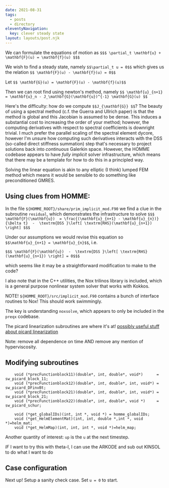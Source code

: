 ```yaml
---
date: 2021-08-31
tags:
  - posts
  - directory
eleventyNavigation:
  key: clever steady state
layout: layouts/post.njk
---
```


We can formulate the equations of motion as
`$$$ \partial_t \mathbf{u} + \mathbf{F}(u) = \mathbf{f}(u) $$$`

We wish to find a steady state, namely `$$\partial_t u = 0$$`
which gives us the relation `$$ \mathbf{F}(u) - \mathbf{f}(u) = 0$$`

Let `$$ \mathbf{G}(u) = \mathbf{F}(u) - \mathbf{f}(u)$$`

Then we can root find using newton's method, namely 
`$$ \mathbf{u}_{n+1} = \mathbf{u}_n - J_\mathbf{G}(\mathbf{u})^{-1} \mathbf{G}(u) $$`

Here's the difficulty: how do we compute `$$J_{\mathbf{G}} $$`? 
The beauty of using a spectral method (c.f. the Guerra and Ullrich paper) is that
the method is global and this Jacobian is assumed to be dense. This induces a substantial
cost to increasing the order of your method; however, the computing derivatives with
respect to spectral coefficients is downright trivial. I much prefer the parallel scaling
of the spectral element dycore, however I'm unsure how computing such derivatives interacts
with the DSS (so-called direct stiffness summation)
step that's necessary to project solutions back into _continuous_ Galerkin space.
However, the HOMME codebase appears to have _fully implicit_ solver infrastructure,
which means that there may be a template for how to do this in a principled way.

Solving the linear equation is akin to any elliptic (I think) lumped FEM
method which means it would be sensible to do something like preconditioned GMRES.


## Using clues from HOMME:

In the file `${HOMME_ROOT}/share/prim_implicit_mod.F90`
we find a clue in the subroutine `residual`, which demonstrates
the infrastructure to solve 
`$$$ \mathbf{F}(\mathbf{u})  = \frac{(\mathbf{u}_{n+1} - \mathbf{u}_{n})}{\Delta t}  -  \textrm{DSS }\left[ \textrm{RHS}(\mathbf{u}_{n+1}) \right] $$$`

Under our assumptions we would revise this equation so `$$\mathbf{u}_{n+1} = \mathbf{u}_{n}$$`, i.e.

`$$$ \mathbf{F}(\mathbf{u})  -  \textrm{DSS }\left[ \textrm{RHS}(\mathbf{u}_{n+1}) \right] = 0$$$`

which seems like it may be a straightforward modification to make to the code?

I also note that in the C++ utilities, the Nox trilinos library is included, which 
is a general purpose nonlinear system solver that works with Kokkos.


NOTE! `${HOMME_ROOT}/src/implicit_mod.F90` contains a bunch of interface routines to Nox! This should work swimmingly.

The key is understanding `noxsolve`, which appears to only be included in the `preqx` codebase.


The picard linearization subroutines are where it's at!
[possibly useful stuff about picard linearization](http://hplgit.github.io/INF5620/doc/pub/sphinx-nonlin/._main_nonlin002.html)

Note: remove all dependence on time AND remove any mention of hyperviscosity.


## Modifying subroutines


```
    void (*precFunctionblock11)(double*, int, double*, void*)      = sw_picard_block_11;
    void (*precFunctionblock12)(double*, int, double*, int, void*) = sw_picard_DFinvBt;
    void (*precFunctionblock21)(double*, int, double*, int, void*) = sw_picard_block_21;
    void (*precFunctionblock22)(double*, int, double*, void *)     = sw_picard_schur;

    void (*get_globalIDs)(int, int *, void *) = homme_globalIDs;
    void (*get_HelmElementMat)(int, int, double *,int *, void *)=helm_mat;
    void (*get_HelmMap)(int, int, int *, void *)=helm_map;
```

Another quantity of interest: `up` is the `u` at the next timestep.
    
_IF_ I want to try this with theta-l, I can use the ARKODE and sub out KINSOL to do what I want to do

## Case configuration
Next up! Setup a sanity check case.
Set `u = 0` to start.
